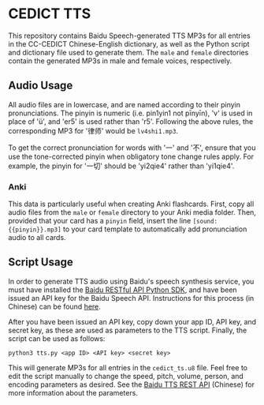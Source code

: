 # CEDICT TTS

This repository contains Baidu Speech-generated TTS MP3s for all entries in the CC-CEDICT Chinese-English dictionary, as well as the Python script and dictionary file used to generate them. The `male` and `female` directories contain the generated MP3s in male and female voices, respectively.

## Audio Usage

All audio files are in lowercase, and are named according to their pinyin pronunciations. The pinyin is numeric (i.e. pin1yin1 not pīnyīn), 'v' is used in place of 'ü', and 'er5' is used rather than 'r5'. Following the above rules, the corresponding MP3 for '律师' would be `lv4shi1.mp3`.

To get the correct pronunciation for words with '一' and '不', ensure that you use the tone-corrected pinyin when obligatory tone change rules apply. For example, the pinyin for '一切' should be 'yi2qie4' rather than 'yi1qie4'.

### Anki

This data is particularly useful when creating Anki flashcards. First, copy all audio files from the `male` or `female` directory to your Anki media folder. Then, provided that your card has a `pinyin` field, insert the line `[sound:{{pinyin}}.mp3]` to your card template to automatically add pronunciation audio to all cards.

## Script Usage

In order to generate TTS audio using Baidu's speech synthesis service, you must have installed the [Baidu RESTful API Python SDK](http://ai.baidu.com/sdk#asr), and have been issued an API key for the Baidu Speech API. Instructions for this process (in Chinese) can be found [here](http://ai.baidu.com/docs#/ASR-API/top).

After you have been issued an API key, copy down your app ID, API key, and secret key, as these are used as parameters to the TTS script. Finally, the script can be used as follows:

    python3 tts.py <app ID> <API key> <secret key>

This will generate MP3s for all entries in the `cedict_ts.u8` file. Feel free to edit the script manually to change the speed, pitch, volume, person, and encoding parameters as desired. See the [Baidu TTS REST API](http://ai.baidu.com/docs#/TTS-API/top) (Chinese) for more information about the parameters.
